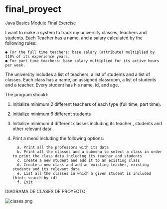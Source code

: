 # final_proyect

Java Basics Module Final Exercise 

I want to make a system to track my university classes, teachers and students. Each Teacher has a name, and a salary calculated by the following rules: 

    ● For the full time teachers: base salary (attribute) multiplied by 110% of its experience years. 
    ● For part time teachers: base salary multiplied for its active hours per week. 

The university includes a list of teachers, a list of students and a list of classes. Each class has a name, an assigned classroom, a list of students and a teacher. Every student has his name, id, and age. 

The program should: 
1. Initialize minimum 2 different teachers of each type (full time, part time). 
2. Initialize minimum 6 different students 
3. Initialize minimum 4 different classes including its teacher , students and other relevant data 
4. Print a menú including the following options: 

         a. Print all the professors with its data  
         b. Print all the classes and a submenu to select a class in order to print the class data including its teacher and students 
         c. Create a new student and add it to an existing class 
         d. Create a new class and add an existing teacher, existing students and its relevant data 
         e. List all the classes in which a given student is included (hint: search by id) 
         f. Exit

  DIAGRAMA DE CLASES DE PROYECTO

![clases.png](../../Downloads/BOOTCAMP%20QE/clases.png)
